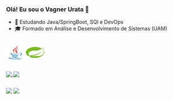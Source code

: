 ### Olá! Eu sou o Vagner Urata 👋

- 🌱 Estudando Java/SpringBoot, SQl e DevOps
- 🎓 Formado em Análise e Desenvolvimento de Sistemas (UAM)


<div style="display: inline_block"><br>
  <img align="center" alt="Rafa-Js" height="40" width="50" src="https://raw.githubusercontent.com/devicons/devicon/master/icons/java/java-original.svg">  
  <img align="center" alt="Rafa-Js" height="30" width="50" src="https://raw.githubusercontent.com/devicons/devicon/master/icons/spring/spring-original.svg">
</div>

##
          
<a href="https://github.com/vagnerurata/github-readme-stats">
  <img height=170 align="center" src="https://github-readme-stats.vercel.app/api?username=vagnerurata&show_icons=true&theme=dark#gh-dark-mode-only" />
</a>
<a href="https://github.com/vagnerurata/convoychat">
  <img height=170 align="center" src="https://github-readme-stats.vercel.app/api/top-langs?username=vagnerurata&layout=compact&langs_count=8&card_width=320&show_icons=true&theme=dark#gh-dark-mode-only" />
</a>

 ##
 
<div> 
  <a href = "mailto:vagnerurata@gmail.com"><img src="https://img.shields.io/badge/Gmail-D14836?style=for-the-badge&logo=gmail&logoColor=white" target="_blank"></a>
  <a href="https://www.linkedin.com/in/vagner-urata" target="_blank"><img src="https://img.shields.io/badge/-LinkedIn-%230077B5?style=for-the-badge&logo=linkedin&logoColor=white" target="_blank"></a> 
  
</div>

###

